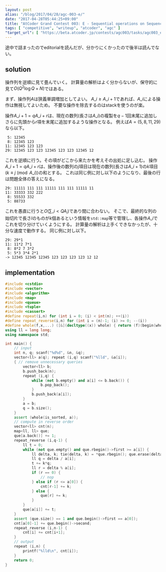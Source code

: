 ```yaml
---
layout: post
alias: "/blog/2017/04/28/agc-003-e/"
date: "2017-04-28T05:44:25+09:00"
title: "AtCoder Grand Contest 003: E - Sequential operations on Sequence"
tags: [ "competitive", "writeup", "atcoder", "agc" ]
"target_url": [ "https://beta.atcoder.jp/contests/agc003/tasks/agc003_e" ]
---
```


途中で詰まったのでeditorialを読んだが、分かりにくかったので後半は読んでない。

## solution

操作列を逆順に見て畳んでいく。
計算量の解析はよく分からないが、保守的に見て$O(Q^2 \log Q + N)$ではある。

まず、操作列$A$は狭義単調増加としてよい。
$A\_i \ge A\_{i+1}$であれば、$A\_i$による操作は無視してよいため。
不要な操作を除去するのはstackを使うのが楽。

操作$A\_{i+1} = qA\_i + r$は、現在の数列(長さは$A\_i$)の複製を$q-1$回末尾に追加しさらに先頭から$r$項を末尾に追加するような操作となる。
例えば$A = (5, 8, 11, 29)$なら以下。

```
 5: 12345
 8: 12345 123
11: 12345 123 123
29: 12345 123 123 12345 123 123 12345 12
```

これを逆順に行う。その項がどこから来たかを考えその出処に足し込む。
操作$A\_{i+1} = qA\_i + r$は、操作後の数列の$j$項目は現在の数列(長さは$A\_{i+1}$)の$k$項目($k \equiv j \pmod{A\_i}$)の和とする。
これは同じ例に対し以下のようになり、最後の行は問題全体の答えになる。

```
29: 11111 111 111 11111 111 111 11111 11
11: 33333 332 222
 8: 55533 332
 5: 88733
```

これを愚直に行うと$O(\sum\_{i \lt Q} A_i)$であり間に合わない。
そこで、最終的な列の始切片で長さ$l$のものが$k$個あるという情報を`std::map`等で管理し、各操作$A\_i$でこれを切り分けていくようにする。
計算量の解析は上手くできなかったが、十分な速度で動作する。
同じ例に対し以下。

```
29: 29*1
11: 11*2 7*1
 8: 8*2 7 3*2
 5: 5*3 3*4 2*1
-> 12345 12345 12345 123 123 123 123 12 12
```

## implementation

``` c++
#include <cstdio>
#include <vector>
#include <algorithm>
#include <map>
#include <queue>
#include <tuple>
#include <cassert>
#define repeat(i,n) for (int i = 0; (i) < int(n); ++(i))
#define repeat_reverse(i,n) for (int i = (n)-1; (i) >= 0; --(i))
#define whole(f,x,...) ([&](decltype((x)) whole) { return (f)(begin(whole), end(whole), ## __VA_ARGS__); })(x)
using ll = long long;
using namespace std;

int main() {
    // input
    int n, q; scanf("%d%d", &n, &q);
    vector<ll> a(q); repeat (i,q) scanf("%lld", &a[i]);
    { // remove unnecessary queries
        vector<ll> b;
        b.push_back(n);
        repeat (i,q) {
            while (not b.empty() and a[i] <= b.back()) {
                b.pop_back();
            }
            b.push_back(a[i]);
        }
        a = b;
        q = b.size();
    }
    assert (whole(is_sorted, a));
    // compute in reverse order
    vector<ll> cnt(n);
    map<ll, ll> que;
    que[a.back()] += 1;
    repeat_reverse (i,q-1) {
        ll t = 0;
        while (not que.empty() and que.rbegin()->first >= a[i]) {
            ll delta, k; tie(delta, k) = *que.rbegin(); que.erase(delta);
            ll q = delta / a[i];
            t += k*q;
            ll r = delta % a[i];
            if (r == 0) {
                // nop
            } else if (r <= a[0]) {
                cnt[r-1] += k;
            } else {
                que[r] += k;
            }
        }
        que[a[i]] += t;
    }
    assert (que.size() == 1 and que.begin()->first == a[0]);
    cnt[a[0]-1] += que.begin()->second;
    repeat_reverse (i,n-1) {
        cnt[i] += cnt[i+1];
    }
    // output
    repeat (i,n) {
        printf("%lld\n", cnt[i]);
    }
    return 0;
}
```
